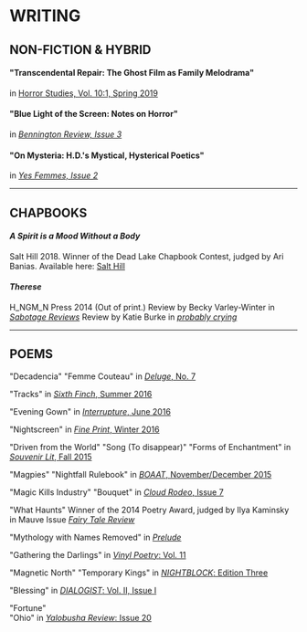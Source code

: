# WRITING

## NON-FICTION & HYBRID

#### "Transcendental Repair: The Ghost Film as Family Melodrama"
in [Horror Studies, Vol. 10:1, Spring 2019](http://horrorstudiesjournal.com/vol10.html)

#### "Blue Light of the Screen: Notes on Horror" 
in [*Bennington Review, Issue 3*](http://www.benningtonreview.org/claire-cronin-1)

#### "On Mysteria: H.D.'s Mystical, Hysterical Poetics"
in [*Yes Femmes, Issue 2*](http://yesfemmes.com/issues/fandom/on-mysteria-hds-mystical-hysterical-poetics)

-----

## CHAPBOOKS

#### *A Spirit is a Mood Without a Body*
Salt Hill 2018.
Winner of the Dead Lake Chapbook Contest, judged by Ari Banias. 
Available here: [Salt Hill](http://salthilljournal.net/a-spirit-is-a-mood-without-a-b/)


#### *Therese*
H\_NGM\_N Press 2014 (Out of print.)
Review by Becky Varley-Winter in [*Sabotage Reviews*](http://sabotagereviews.com/2015/04/07/therese-by-claire-cronin/)
Review by Katie Burke in [*probably crying*](http://probablycryingreview.com/post/106612914295/therese-by-claire-cronin-im-therese-youre)

-----

## POEMS

"Decadencia"
"Femme Couteau"
in [*Deluge*, No. 7](http://www.radioactivemoat.com/claire-cronin.html)

"Tracks"
in [*Sixth Finch*, Summer 2016](http://sixthfinch.com/cronin1.html)

"Evening Gown"
in [*Interrupture*, June 2016](http://www.interrupture.com/archives/june_2016/claire_cronin/)

"Nightscreen"
in [*Fine Print*, Winter 2016](http://www.fineprintpaper.com/issues/)

"Driven from the World"
"Song (To disappear)"
"Forms of Enchantment"
in [*Souvenir Lit*, Fall 2015](http://souvenir-lit.squarespace.com/claire-cronin)

"Magpies"
"Nightfall Rulebook"
in [*BOAAT*, November/December 2015](http://www.boaatpress.com/claire-cronin)

"Magic Kills Industry"
"Bouquet"
in [*Cloud Rodeo*, Issue 7](http://cloudrodeo.org/issues/i-s-s-u-e-7/claire-cronin/)

"What Haunts" 
Winner of the 2014 Poetry Award, judged by Ilya Kaminsky
in Mauve Issue [*Fairy Tale Review*](http://fairytalereview.com/announcing-the-winners-of-the-fairy-tale-review-awards-in-poetry-and-prose/)

"Mythology with Names Removed"
in [*Prelude*](https://preludemag.com/posts/mythology-with-names-removed/)

"Gathering the Darlings"
in [*Vinyl Poetry*: Vol. 11](http://vinylpoetry.com/volume-11/page-22/)

"Magnetic North" 
"Temporary Kings"
in [*NIGHTBLOCK*: Edition Three](http://www.nightblockmag.com/e3cronin/)

"Blessing" 
in [*DIALOGIST*: Vol. II, Issue I](http://dialogist.org/v2i1-claire-cronin/)

"Fortune"  
"Ohio"
in [*Yalobusha Review*: Issue 20](http://yr.olemiss.edu/piece/cronin/)

